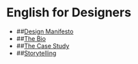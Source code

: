 # English for Designers

- ##[Design Manifesto](01-design-manifesto)
- ##[The Bio](02-the-bio) 
- ##[The Case Study](03-case-studies)
- ##[Storytelling](04-storytelling)
